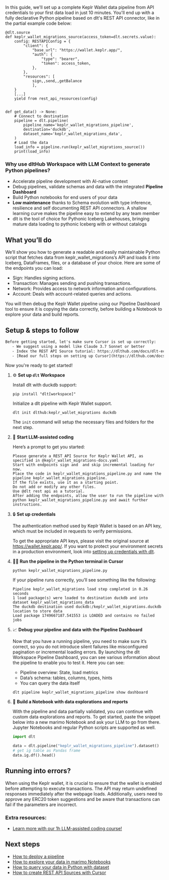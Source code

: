 In this guide, we'll set up a complete Keplr Wallet data pipeline from API credentials to your first data load in just 10 minutes. You'll end up with a fully declarative Python pipeline based on dlt's REST API connector, like in the partial example code below:

```python-outcome
@dlt.source
def keplr_wallet_migrations_source(access_token=dlt.secrets.value):
    config: RESTAPIConfig = {
        "client": {
            "base_url": "https://wallet.keplr.app/",
            "auth": {
                "type": "bearer",
                "token": access_token,
            },
        },
        "resources": [
            sign,,send,,getBalance
            ],
    }
    [...]
    yield from rest_api_resources(config)


def get_data() -> None:
    # Connect to destination
    pipeline = dlt.pipeline(
        pipeline_name='keplr_wallet_migrations_pipeline',
        destination='duckdb',
        dataset_name='keplr_wallet_migrations_data', 
    )
    # Load the data
    load_info = pipeline.run(keplr_wallet_migrations_source())
    print(load_info) 
```

### Why use dltHub Workspace with LLM Context to generate Python pipelines?

- Accelerate pipeline development with AI-native context
- Debug pipelines, validate schemas and data with the integrated **Pipeline Dashboard**
- Build Python notebooks for end users of your data
- **Low maintenance** thanks to Schema evolution with type inference, resilience and self documenting REST API connectors. A shallow learning curve makes the pipeline easy to extend by any team member
- dlt is the tool of choice for Pythonic Iceberg Lakehouses, bringing mature data loading to pythonic Iceberg with or without catalogs

## What you’ll do

We’ll show you how to generate a readable and easily maintainable Python script that fetches data from keplr_wallet_migrations’s API and loads it into Iceberg, DataFrames, files, or a database of your choice. Here are some of the endpoints you can load:

- Sign: Handles signing actions.
- Transaction: Manages sending and pushing transactions.
- Network: Provides access to network information and configurations.
- Account: Deals with account-related queries and actions.

You will then debug the Keplr Wallet pipeline using our Pipeline Dashboard tool to ensure it is copying the data correctly, before building a Notebook to explore your data and build reports.

## Setup & steps to follow

```default
Before getting started, let's make sure Cursor is set up correctly:
   - We suggest using a model like Claude 3.7 Sonnet or better
   - Index the REST API Source tutorial: https://dlthub.com/docs/dlt-ecosystem/verified-sources/rest_api/ and add it to context as **@dlt rest api**
   - [Read our full steps on setting up Cursor](https://dlthub.com/docs/dlt-ecosystem/llm-tooling/cursor-restapi#23-configuring-cursor-with-documentation)
```

Now you're ready to get started!

1. ⚙️ **Set up `dlt` Workspace**
    
    Install dlt with duckdb support:
    ```shell
    pip install "dlt[workspace]"
    ```

    Initialize a dlt pipeline with Keplr Wallet support.
    ```shell
    dlt init dlthub:keplr_wallet_migrations duckdb
    ```

    The `init` command will setup the necessary files and folders for the next step.
    
2. 🤠 **Start LLM-assisted coding**
    
    Here’s a prompt to get you started:
    
    ```prompt
    Please generate a REST API Source for Keplr Wallet API, as specified in @keplr_wallet_migrations-docs.yaml 
    Start with endpoints sign and  and skip incremental loading for now. 
    Place the code in keplr_wallet_migrations_pipeline.py and name the pipeline keplr_wallet_migrations_pipeline. 
    If the file exists, use it as a starting point. 
    Do not add or modify any other files. 
    Use @dlt rest api as a tutorial. 
    After adding the endpoints, allow the user to run the pipeline with python keplr_wallet_migrations_pipeline.py and await further instructions.
    ```

    
3. 🔒 **Set up credentials** 
    
    The authentication method used by Keplr Wallet is based on an API key, which must be included in requests to verify permissions.
    
    To get the appropriate API keys, please visit the original source at https://wallet.keplr.app/.
    If you want to protect your environment secrets in a production environment, look into [setting up credentials with dlt](https://dlthub.com/docs/walkthroughs/add_credentials).
    
4. 🏃‍♀️ **Run the pipeline in the Python terminal in Cursor**
    
    ```shell
    python keplr_wallet_migrations_pipeline.py
    ```
    
    If your pipeline runs correctly, you’ll see something like the following:
    
    ```shell
    Pipeline keplr_wallet_migrations load step completed in 0.26 seconds
    1 load package(s) were loaded to destination duckdb and into dataset keplr_wallet_migrations_data
    The duckdb destination used duckdb:/keplr_wallet_migrations.duckdb location to store data
    Load package 1749667187.541553 is LOADED and contains no failed jobs
    ```
    
5. 📈 **Debug your pipeline and data with the Pipeline Dashboard**

    Now that you have a running pipeline, you need to make sure it’s correct, so you do not introduce silent failures like misconfigured pagination or incremental loading errors. By launching the dlt Workspace Pipeline Dashboard, you can see various information about the pipeline to enable you to test it. Here you can see:
    - Pipeline overview: State, load metrics
    - Data’s schema: tables, columns, types, hints
    - You can query the data itself
    
    ```shell
    dlt pipeline keplr_wallet_migrations_pipeline show dashboard
    ```
    
6. 🐍 **Build a Notebook with data explorations and reports**

    With the pipeline and data partially validated, you can continue with custom data explorations and reports. To get started, paste the snippet below into a new marimo Notebook and ask your LLM to go from there. Jupyter Notebooks and regular Python scripts are supported as well.

    
    ```python
    import dlt

   data = dlt.pipeline("keplr_wallet_migrations_pipeline").dataset()
   # get ig table as Pandas frame
   data.ig.df().head()
    ```

## Running into errors?

When using the Keplr wallet, it is crucial to ensure that the wallet is enabled before attempting to execute transactions. The API may return undefined responses immediately after the webpage loads. Additionally, users need to approve any ERC20 token suggestions and be aware that transactions can fail if the parameters are incorrect.

### Extra resources:

- [Learn more with our 1h LLM-assisted coding course!](https://www.youtube.com/watch?v=GGid70rnJuM)

## Next steps

- [How to deploy a pipeline](https://dlthub.com/docs/walkthroughs/deploy-a-pipeline)
- [How to explore your data in marimo Notebooks](https://dlthub.com/docs/general-usage/dataset-access/marimo)
- [How to query your data in Python with dataset](https://dlthub.com/docs/general-usage/dataset-access/dataset)
- [How to create REST API Sources with Cursor](https://dlthub.com/docs/dlt-ecosystem/llm-tooling/cursor-restapi)

